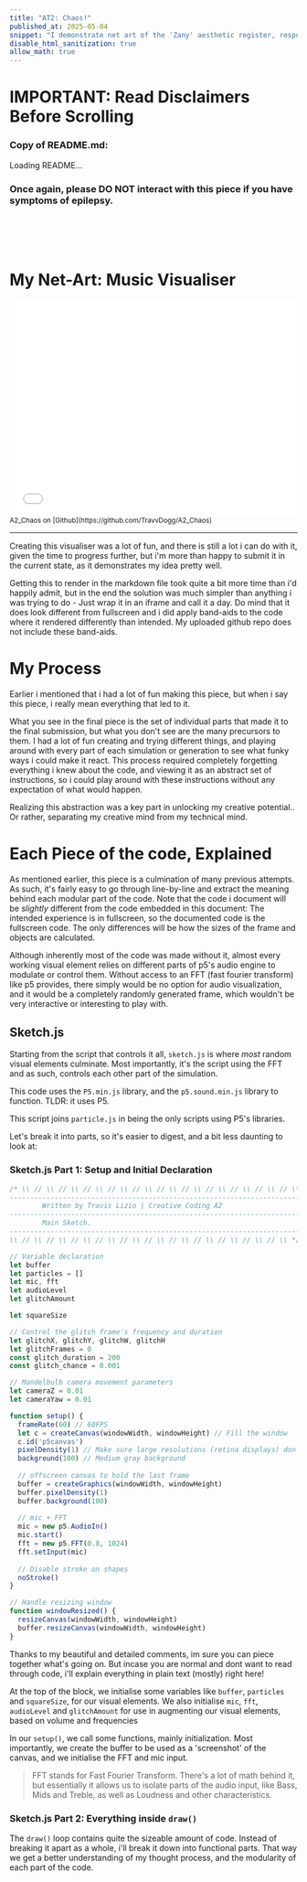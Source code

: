 ```yaml
---
title: "AT2: Chaos!"
published_at: 2025-05-04
snippet: "I demonstrate net art of the 'Zany' aesthetic register, responding to an essay by Michael Serres"
disable_html_sanitization: true
allow_math: true
---
```


# **IMPORTANT: Read Disclaimers Before Scrolling**

### Copy of README.md:

<div id="readme-wrapper">
  <div id="readme-container">Loading README...</div>

  ### Once again, please **DO NOT** interact with this piece if you have symptoms of epilepsy.
</div>


<script src="https://cdn.jsdelivr.net/npm/marked/marked.min.js"></script>
<script type="module">
  fetch('https://raw.githubusercontent.com/TravvDogg/A2_Chaos/main/README.md')
    .then(response => response.text())
    .then(md => {
      document.getElementById('readme-container').innerHTML = marked.parse(md);
    })
    .catch(err => {
      document.getElementById('readme-container').innerText = 'Failed to load README.';
      console.error(err);
    });
</script>

<div>

# <br>
</div>

# My Net-Art: Music Visualiser

<iframe id="A2-Chaos_Frame"
  src="/A2-Chaos/index.html"
  style="width:100%; aspect-ratio: 4 / 3; display:block; border:none;"
  sandbox="allow-scripts allow-same-origin"
></iframe>
<small>A2_Chaos on [Github](https://github.com/TravvDogg/A2_Chaos)</small>

---

Creating this visualiser was a lot of fun, and there is still a lot i can do with it, given the time to progress further, but i'm more than happy to submit it in the current state, as it demonstrates my idea pretty well.

Getting this to render in the markdown file took quite a bit more time than i'd happily admit, but in the end the solution was much simpler than anything i was trying to do - Just wrap it in an iframe and call it a day. Do mind that it does look different from fullscreen and i did apply band-aids to the code where it rendered differently than intended. My uploaded github repo does not include these band-aids.

# My Process
Earlier i mentioned that i had a lot of fun making this piece, but when i say this piece, i really mean everything that led to it. 

What you see in the final piece is the set of individual parts that made it to the final submission, but what you don't see are the many precursors to them. I had a lot of fun creating and trying different things, and playing around with every part of each simulation or generation to see what funky ways i could make it react. This process required completely forgetting everything i knew about the code, and viewing it as an abstract set of instructions, so i could play around with these instructions without any expectation of what would happen.

Realizing this abstraction was a key part in unlocking my creative potential.. Or rather, separating my creative mind from my technical mind.

# Each Piece of the code, Explained
As mentioned earlier, this piece is a culmination of many previous attempts. As such, it's fairly easy to go through line-by-line and extract the meaning behind each modular part of the code. Note that the code i document will be *slightly* different from the code embedded in this document: The intended experience is in fullscreen, so the documented code is the fullscreen code. The only differences will be how the sizes of the frame and objects are calculated.

Although inherently most of the code was made without it, almost every working visual element relies on different parts of p5's audio engine to modulate or control them. Without access to an FFT (fast fourier transform) like p5 provides, there simply would be no option for audio visualization, and it would be a completely randomly generated frame, which wouldn't be very interactive or interesting to play with. 

## Sketch.js

Starting from the script that controls it all, `sketch.js` is where *most* random visual elements culminate. Most importantly, it's the script using the FFT and as such, controls each other part of the simulation. 

This code uses the `P5.min.js` library, and the `p5.sound.min.js` library to function. TLDR: it uses P5. 

This script joins `particle.js` in being the only scripts using P5's libraries.

Let's break it into parts, so it's easier to digest, and a bit less daunting to look at:

### Sketch.js Part 1: Setup and Initial Declaration
```js
/* \\ // \\ // \\ // \\ // \\ // \\ // \\ // \\ // \\ // \\ // \\ // \\
------------------------------------------------------------------------
        Written by Travis Lizio | Creative Coding A2
------------------------------------------------------------------------
        Main Sketch. 
------------------------------------------------------------------------
\\ // \\ // \\ // \\ // \\ // \\ // \\ // \\ // \\ // \\ // \\ // \\ */

// Variable declaration
let buffer
let particles = []
let mic, fft
let audioLevel
let glitchAmount

let squareSize

// Control the glitch frame's frequency and duration
let glitchX, glitchY, glitchW, glitchH
let glitchFrames = 0
const glitch_duration = 200
const glitch_chance = 0.001

// Mandelbulb camera movement parameters
let cameraZ = 0.01
let cameraYaw = 0.01

function setup() {
  frameRate(60) // 60FPS
  let c = createCanvas(windowWidth, windowHeight) // Fill the window
  c.id('p5canvas')
  pixelDensity(1) // Make sure large resolutions (retina displays) don't cause excessive lag
  background(100) // Medium gray background
  
  // offscreen canvas to hold the last frame
  buffer = createGraphics(windowWidth, windowHeight)
  buffer.pixelDensity(1)
  buffer.background(100)
  
  // mic + FFT
  mic = new p5.AudioIn()
  mic.start()
  fft = new p5.FFT(0.8, 1024)
  fft.setInput(mic)
  
  // Disable stroke on shapes
  noStroke()
}

// Handle resizing window
function windowResized() {
  resizeCanvas(windowWidth, windowHeight)
  buffer.resizeCanvas(windowWidth, windowHeight)
}

```
Thanks to my beautiful and detailed comments, im sure you can piece together what's going on. But incase you are normal and dont want to read through code, i'll explain everything in plain text (mostly) right here!

At the top of the block, we initialise some variables like `buffer`, `particles` and `squareSize`, for our visual elements. We also initialise `mic`, `fft`, `audioLevel` and `glitchAmount` for use in augmenting our visual elements, based on volume and frequencies

In our `setup()`, we call some functions, mainly initialization. Most importantly, we create the buffer to be used as a 'screenshot' of the canvas, and we initialise the FFT and mic input.
> FFT stands for Fast Fourier Transform. There's a lot of math behind it, but essentially it allows us to isolate parts of the audio input, like Bass, Mids and Treble, as well as Loudness and other characteristics.

### Sketch.js Part 2: Everything inside `draw()`
The `draw()` loop contains quite the sizeable amount of code. Instead of breaking it apart as a whole, i'll break it down into functional parts. That way we get a better understanding of my thought process, and the modularity of each part of the code.

